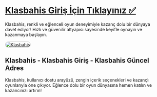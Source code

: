 <h1><a href="https://t2m.io/2284401">Klasbahis Giriş İçin Tıklayınız ✅</a></h1>
<p>Klasbahis, renkli ve eğlenceli oyun deneyimiyle kazanç dolu bir dünyaya davet ediyor! Hızlı ve güvenilir altyapısı sayesinde keyifle oynayın ve kazanmaya başlayın.</p>

<a href="https://t2m.io/2284401" title="Klasbahis">
    <img src="https://i.ibb.co/gtF7ptH/photo-2025-01-13-14-27-16.jpg" alt="Klasbahis" style="max-width: 100%; border: 2px solid #ddd; border-radius: 10px;">
</a>

<h2>Klasbahis - Klasbahis Giriş - Klasbahis Güncel Adres</h2>
<p>Klasbahis, kullanıcı dostu arayüzü, zengin içerik seçenekleri ve kazançlı oyunlarıyla öne çıkıyor. Eğlence dolu bir oyun dünyasına hemen katılın ve kazancınızı artırın!</p>
